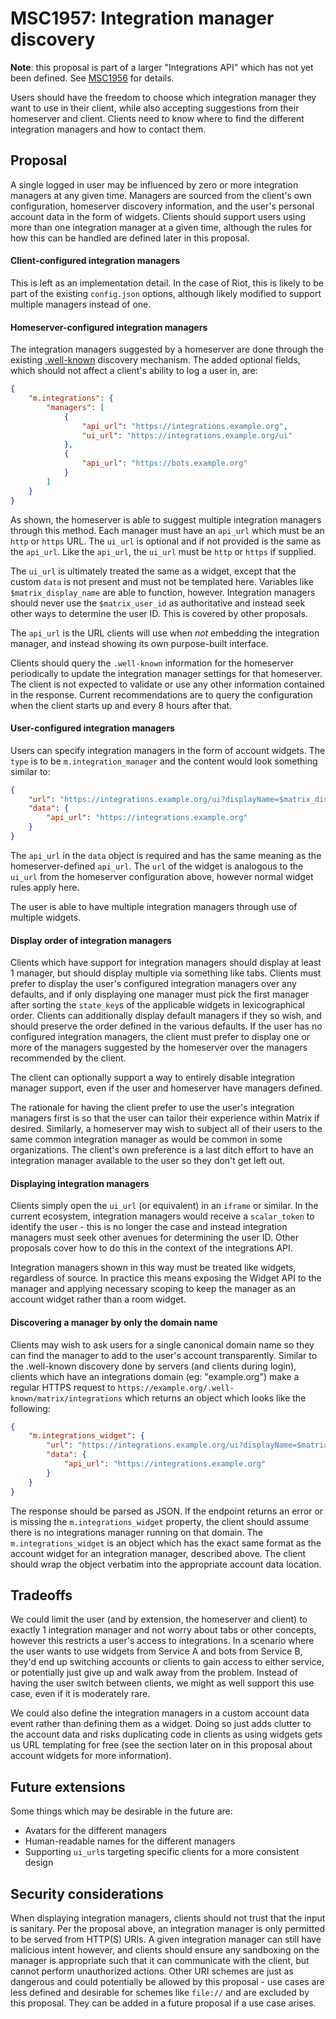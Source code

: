 # MSC1957: Integration manager discovery

**Note**: this proposal is part of a larger "Integrations API" which has not yet been defined.
See [MSC1956](https://github.com/matrix-org/matrix-doc/pull/1956) for details.

Users should have the freedom to choose which integration manager they want to use in their client, while
also accepting suggestions from their homeserver and client. Clients need to know where to find the different
integration managers and how to contact them.


## Proposal

A single logged in user may be influenced by zero or more integration managers at any given time. Managers
are sourced from the client's own configuration, homeserver discovery information, and the user's personal
account data in the form of widgets. Clients should support users using more than one integration manager
at a given time, although the rules for how this can be handled are defined later in this proposal.

#### Client-configured integration managers

This is left as an implementation detail. In the case of Riot, this is likely to be part of the existing
`config.json` options, although likely modified to support multiple managers instead of one.

#### Homeserver-configured integration managers

The integration managers suggested by a homeserver are done through the existing
[.well-known](https://matrix.org/docs/spec/client_server/r0.4.0.html#get-well-known-matrix-client) discovery
mechanism. The added optional fields, which should not affect a client's ability to log a user in, are:
```json
{
    "m.integrations": {
        "managers": [
            {
                "api_url": "https://integrations.example.org",
                "ui_url": "https://integrations.example.org/ui"
            },
            {
                "api_url": "https://bots.example.org"
            }
        ]
    }
}
```

As shown, the homeserver is able to suggest multiple integration managers through this method. Each manager
must have an `api_url` which must be an `http` or `https` URL. The `ui_url` is optional and if not provided
is the same as the `api_url`. Like the `api_url`, the `ui_url` must be `http` or `https` if supplied.

The `ui_url` is ultimately treated the same as a widget, except that the custom `data` is not present and
must not be templated here. Variables like `$matrix_display_name` are able to function, however. Integration
managers should never use the `$matrix_user_id` as authoritative and instead seek other ways to determine the
user ID. This is covered by other proposals.

The `api_url` is the URL clients will use when *not* embedding the integration manager, and instead showing
its own purpose-built interface.

Clients should query the `.well-known` information for the homeserver periodically to update the integration
manager settings for that homeserver. The client is not expected to validate or use any other information
contained in the response. Current recommendations are to query the configuration when the client starts up
and every 8 hours after that.

#### User-configured integration managers

Users can specify integration managers in the form of account widgets. The `type` is to be `m.integration_manager`
and the content would look something similar to:
```json
{
    "url": "https://integrations.example.org/ui?displayName=$matrix_display_name",
    "data": {
        "api_url": "https://integrations.example.org"
    }
}
```

The `api_url` in the `data` object is required and has the same meaning as the homeserver-defined `api_url`.
The `url` of the widget is analogous to the `ui_url` from the homeserver configuration above, however normal
widget rules apply here.

The user is able to have multiple integration managers through use of multiple widgets.

#### Display order of integration managers

Clients which have support for integration managers should display at least 1 manager, but should
display multiple via something like tabs. Clients must prefer to display the user's configured
integration managers over any defaults, and if only displaying one manager must pick the first
manager after sorting the `state_key`s of the applicable widgets in lexicographical order. Clients
can additionally display default managers if they so wish, and should preserve the order defined in
the various defaults. If the user has no configured integration managers, the client must prefer
to display one or more of the managers suggested by the homeserver over the managers recommended
by the client.

The client can optionally support a way to entirely disable integration manager support, even if the
user and homeserver have managers defined.

The rationale for having the client prefer to use the user's integration managers first is so that
the user can tailor their experience within Matrix if desired. Similarly, a homeserver may wish to
subject all of their users to the same common integration manager as would be common in some organizations.
The client's own preference is a last ditch effort to have an integration manager available to the
user so they don't get left out.

#### Displaying integration managers

Clients simply open the `ui_url` (or equivalent) in an `iframe` or similar. In the current ecosystem,
integration managers would receive a `scalar_token` to identify the user - this is no longer the case
and instead integration managers must seek other avenues for determining the user ID. Other proposals
cover how to do this in the context of the integrations API.

Integration managers shown in this way must be treated like widgets, regardless of source. In practice
this means exposing the Widget API to the manager and applying necessary scoping to keep the manager
as an account widget rather than a room widget.

#### Discovering a manager by only the domain name

Clients may wish to ask users for a single canonical domain name so they can find the manager to add
to the user's account transparently. Similar to the .well-known discovery done by servers (and clients
during login), clients which have an integrations domain (eg: "example.org") make a regular HTTPS
request to `https://example.org/.well-known/matrix/integrations` which returns an object which looks
like the following:
```json
{
    "m.integrations_widget": {
        "url": "https://integrations.example.org/ui?displayName=$matrix_display_name",
        "data": {
            "api_url": "https://integrations.example.org"
        }
    }
}
```

The response should be parsed as JSON. If the endpoint returns an error or is missing the `m.integrations_widget`
property, the client should assume there is no integrations manager running on that domain. The
`m.integrations_widget` is an object which has the exact same format as the account widget for
an integration manager, described above. The client should wrap the object verbatim into the appropriate
account data location.


## Tradeoffs

We could limit the user (and by extension, the homeserver and client) to exactly 1 integration manager
and not worry about tabs or other concepts, however this restricts a user's access to integrations.
In a scenario where the user wants to use widgets from Service A and bots from Service B, they'd
end up switching accounts or clients to gain access to either service, or potentially just give up
and walk away from the problem. Instead of having the user switch between clients, we might as well
support this use case, even if it is moderately rare.

We could also define the integration managers in a custom account data event rather than defining them
as a widget. Doing so just adds clutter to the account data and risks duplicating code in clients as
using widgets gets us URL templating for free (see the section later on in this proposal about account
widgets for more information).


## Future extensions

Some things which may be desirable in the future are:
* Avatars for the different managers
* Human-readable names for the different managers
* Supporting `ui_url`s targeting specific clients for a more consistent design


## Security considerations

When displaying integration managers, clients should not trust that the input is sanitary. Per the
proposal above, an integration manager is only permitted to be served from HTTP(S) URIs. A given
integration manager can still have malicious intent however, and clients should ensure any sandboxing
on the manager is appropriate such that it can communicate with the client, but cannot perform
unauthorized actions. Other URI schemes are just as dangerous and could potentially be allowed by
this proposal - use cases are less defined and desirable for schemes like `file://` and are excluded
by this proposal. They can be added in a future proposal if a use case arises.
